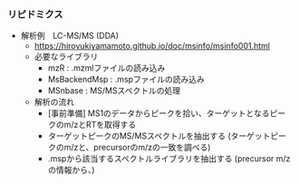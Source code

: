 ### リピドミクス

- 解析例　LC-MS/MS (DDA)
  - https://hiroyukiyamamoto.github.io/doc/msinfo/msinfo001.html
  - 必要なライブラリ
    - mzR : .mzmlファイルの読み込み
    - MsBackendMsp : .mspファイルの読み込み
    - MSnbase : MS/MSスペクトルの処理
  - 解析の流れ
    - [事前準備] MS1のデータからピークを拾い、ターゲットとなるピークのm/zとRTを取得する
    - ターゲットピークのMS/MSスペクトルを抽出する (ターゲットピークのm/zと、precursorのm/zの一致を調べる)
    - .mspから該当するスペクトルライブラリを抽出する (precursor m/zの情報から、)
